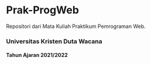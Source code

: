 # Prak-ProgWeb
Repositori dari Mata Kuliah Praktikum Pemrograman Web.

### Universitas Kristen Duta Wacana
#### Tahun Ajaran 2021/2022
